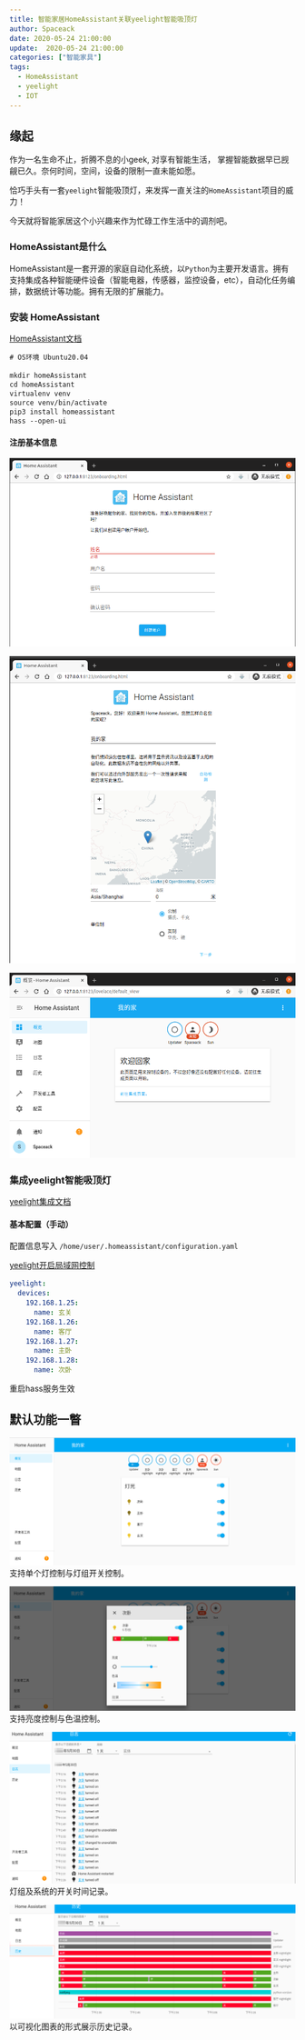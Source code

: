 ```yaml
---
title: 智能家居HomeAssistant关联yeelight智能吸顶灯
author: Spaceack
date: 2020-05-24 21:00:00
update:  2020-05-24 21:00:00
categories: ["智能家具"]
tags: 
  - HomeAssistant
  - yeelight
  - IOT
---
```


## 缘起
作为一名生命不止，折腾不息的小geek, 对享有智能生活， 掌握智能数据早已觊觎已久。奈何时间，空间，设备的限制一直未能如愿。

恰巧手头有一套`yeelight`智能吸顶灯，来发挥一直关注的`HomeAssistant`项目的威力！

今天就将智能家居这个小兴趣来作为忙碌工作生活中的调剂吧。

### HomeAssistant是什么

HomeAssistant是一套开源的家庭自动化系统，以`Python`为主要开发语言。拥有支持集成各种智能硬件设备（智能电器，传感器，监控设备，etc），自动化任务编排，数据统计等功能。拥有无限的扩展能力。

### 安装 HomeAssistant
[HomeAssistant文档](https://www.home-assistant.io/getting-started/)
```
# OS环境 Ubuntu20.04

mkdir homeAssistant
cd homeAssistant
virtualenv venv
source venv/bin/activate
pip3 install homeassistant
hass --open-ui
```
#### 注册基本信息
![onboarding1.png](onboarding1.png)

![onboarding2.png](onboarding2.png)

![lovelace1.png](lovelace1.png)

### 集成yeelight智能吸顶灯
[yeelight集成文档](https://www.home-assistant.io/integrations/yeelight)

#### 基本配置（手动）
配置信息写入 `/home/user/.homeassistant/configuration.yaml`

[yeelight开启局域网控制](https://www.yeelight.com/faqs/lan_control)

```yaml
yeelight:
  devices:
    192.168.1.25:
      name: 玄关
    192.168.1.26:
      name: 客厅
    192.168.1.27:
      name: 主卧
    192.168.1.28:
      name: 次卧
```
重启hass服务生效

## 默认功能一瞥

![智能灯组面板](智能灯组面板.png)
支持单个灯控制与灯组开关控制。

![智能灯调节面板](智能灯调节面板.png)
支持亮度控制与色温控制。

![日志面板](日志面板.png)
灯组及系统的开关时间记录。

![历史图表](历史图表.png)
以可视化图表的形式展示历史记录。